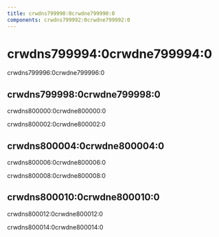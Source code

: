 ```yaml
---
title: crwdns799990:0crwdne799990:0
components: crwdns799992:0crwdne799992:0
---
```

# crwdns799994:0crwdne799994:0

<p class="description">crwdns799996:0crwdne799996:0</p>

## crwdns799998:0crwdne799998:0

crwdns800000:0crwdne800000:0

crwdns800002:0crwdne800002:0

## crwdns800004:0crwdne800004:0

crwdns800006:0crwdne800006:0

crwdns800008:0crwdne800008:0

## crwdns800010:0crwdne800010:0

crwdns800012:0crwdne800012:0

crwdns800014:0crwdne800014:0